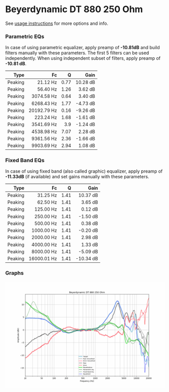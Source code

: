 # Beyerdynamic DT 880 250 Ohm
See [usage instructions](https://github.com/jaakkopasanen/AutoEq#usage) for more options and info.

### Parametric EQs
In case of using parametric equalizer, apply preamp of **-10.81dB** and build filters manually
with these parameters. The first 5 filters can be used independently.
When using independent subset of filters, apply preamp of **-10.81 dB**.

| Type    | Fc          |    Q | Gain     |
|--------:|------------:|-----:|---------:|
| Peaking | 21.12 Hz    | 0.77 | 10.28 dB |
| Peaking | 56.40 Hz    | 1.26 | 3.62 dB  |
| Peaking | 3074.58 Hz  | 0.64 | 3.40 dB  |
| Peaking | 6268.43 Hz  | 1.77 | -4.73 dB |
| Peaking | 20192.79 Hz | 0.16 | -9.26 dB |
| Peaking | 223.24 Hz   | 1.68 | -1.61 dB |
| Peaking | 3541.69 Hz  | 3.9  | -1.24 dB |
| Peaking | 4538.98 Hz  | 7.07 | 2.28 dB  |
| Peaking | 9361.56 Hz  | 2.36 | -1.66 dB |
| Peaking | 9903.69 Hz  | 2.94 | 1.08 dB  |

### Fixed Band EQs
In case of using fixed band (also called graphic) equalizer, apply preamp of **-11.33dB**
(if available) and set gains manually with these parameters.

| Type    | Fc          |    Q | Gain      |
|--------:|------------:|-----:|----------:|
| Peaking | 31.25 Hz    | 1.41 | 10.37 dB  |
| Peaking | 62.50 Hz    | 1.41 | 3.65 dB   |
| Peaking | 125.00 Hz   | 1.41 | 0.12 dB   |
| Peaking | 250.00 Hz   | 1.41 | -1.50 dB  |
| Peaking | 500.00 Hz   | 1.41 | 0.38 dB   |
| Peaking | 1000.00 Hz  | 1.41 | -0.20 dB  |
| Peaking | 2000.00 Hz  | 1.41 | 2.98 dB   |
| Peaking | 4000.00 Hz  | 1.41 | 1.33 dB   |
| Peaking | 8000.00 Hz  | 1.41 | -5.09 dB  |
| Peaking | 16000.01 Hz | 1.41 | -10.34 dB |

### Graphs
![](./Beyerdynamic%20DT%20880%20250%20Ohm.png)